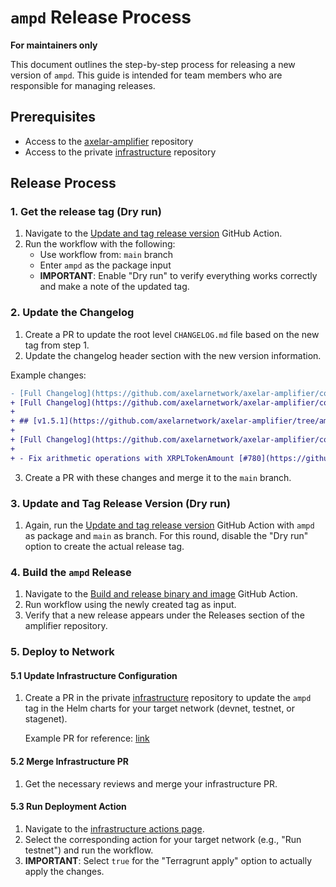 # `ampd` Release Process

**For maintainers only**

This document outlines the step-by-step process for releasing a new version of `ampd`. This guide is intended for team members who are responsible for managing releases.

## Prerequisites

- Access to the [axelar-amplifier](https://github.com/axelarnetwork/axelar-amplifier) repository
- Access to the private [infrastructure](https://github.com/axelarnetwork/infrastructure) repository

## Release Process

### 1. Get the release tag (Dry run)

1. Navigate to the [Update and tag release version](https://github.com/axelarnetwork/axelar-amplifier/actions/workflows/release.yaml) GitHub Action.
2. Run the workflow with the following:
   - Use workflow from: `main` branch
   - Enter `ampd` as the package input
   - **IMPORTANT**: Enable "Dry run" to verify everything works correctly and make a note of the updated tag.


### 2. Update the Changelog

1. Create a PR to update the root level `CHANGELOG.md` file based on the new tag from step 1.
2. Update the changelog header section with the new version information.

Example changes:

```diff
- [Full Changelog](https://github.com/axelarnetwork/axelar-amplifier/compare/ampd-v1.5.0..HEAD)
+ [Full Changelog](https://github.com/axelarnetwork/axelar-amplifier/compare/ampd-v1.5.1..HEAD)
+ 
+ ## [v1.5.1](https://github.com/axelarnetwork/axelar-amplifier/tree/ampd-v1.5.1) (2025-03-26)
+ 
+ [Full Changelog](https://github.com/axelarnetwork/axelar-amplifier/compare/ampd-v1.5.0..ampd-v1.5.1)
+ 
+ - Fix arithmetic operations with XRPLTokenAmount [#780](https://github.com/axelarnetwork/axelar-amplifier/pull/780)
```

3. Create a PR with these changes and merge it to the `main` branch.



### 3. Update and Tag Release Version (Dry run)

1. Again, run the [Update and tag release version](https://github.com/axelarnetwork/axelar-amplifier/actions/workflows/release.yaml) GitHub Action with `ampd` as package and `main` as branch. For this round, disable the "Dry run" option to create the actual release tag.



### 4. Build the `ampd` Release

1. Navigate to the [Build and release binary and image](https://github.com/axelarnetwork/axelar-amplifier/actions/workflows/build-ampd-release.yaml) GitHub Action.
2. Run workflow using the newly created tag as input.
3. Verify that a new release appears under the Releases section of the amplifier repository.

### 5. Deploy to Network

#### 5.1 Update Infrastructure Configuration

1. Create a PR in the private [infrastructure](https://github.com/axelarnetwork/infrastructure) repository to update the `ampd` tag in the Helm charts for your target network (devnet, testnet, or stagenet).

   Example PR for reference: [link](https://github.com/axelarnetwork/infrastructure/commit/e7dc80160404b75ac8e3b850d834a53e76680eab)

#### 5.2 Merge Infrastructure PR

1. Get the necessary reviews and merge your infrastructure PR.

#### 5.3 Run Deployment Action

1. Navigate to the [infrastructure actions page](https://github.com/axelarnetwork/infrastructure/actions).
2. Select the corresponding action for your target network (e.g., "Run testnet") and run the workflow.
3. **IMPORTANT**: Select `true` for the "Terragrunt apply" option to actually apply the changes.
